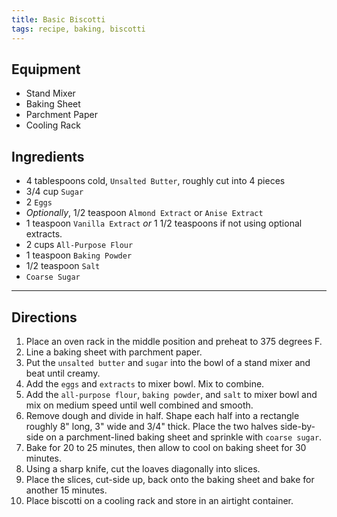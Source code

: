 ```yaml
---
title: Basic Biscotti
tags: recipe, baking, biscotti
---
```


## Equipment
- Stand Mixer
- Baking Sheet
- Parchment Paper
- Cooling Rack

## Ingredients
- 4 tablespoons cold, `Unsalted Butter`, roughly cut into 4 pieces
- 3/4 cup `Sugar`
- 2 `Eggs`
- *Optionally*, 1/2 teaspoon `Almond Extract` or `Anise Extract`
- 1 teaspoon `Vanilla Extract` *or* 1 1/2 teaspoons if not using optional extracts.
- 2 cups `All-Purpose Flour`
- 1 teaspoon `Baking Powder`
- 1/2 teaspoon `Salt`
- `Coarse Sugar`

***

## Directions
1. Place an oven rack in the middle position and preheat to 375 degrees F.
2. Line a baking sheet with parchment paper.
3. Put the `unsalted butter` and `sugar` into the bowl of a stand mixer and beat until creamy.
4. Add the `eggs` and `extracts` to mixer bowl. Mix to combine.
5. Add the `all-purpose flour`, `baking powder`, and `salt` to mixer bowl and mix on medium speed until well combined and smooth.
6. Remove dough and divide in half. Shape each half into a rectangle roughly 8" long, 3" wide and 3/4" thick. Place the two halves side-by-side on a parchment-lined baking sheet and sprinkle with `coarse sugar`.
7. Bake for 20 to 25 minutes, then allow to cool on baking sheet for 30 minutes.
8. Using a sharp knife, cut the loaves diagonally into slices.
9. Place the slices, cut-side up, back onto the baking sheet and bake for another 15 minutes.
10. Place biscotti on a cooling rack and store in an airtight container.
